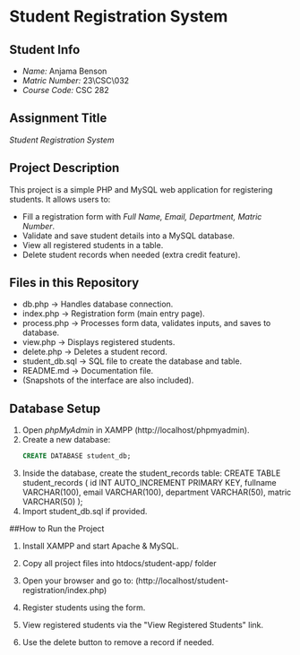 # Student Registration System

## Student Info
- *Name:* Anjama Benson
- *Matric Number:* 23\CSC\032
- *Course Code:* CSC 282 

## Assignment Title
*Student Registration System*

## Project Description
This project is a simple PHP and MySQL web application for registering students. It allows users to:
- Fill a registration form with *Full Name, Email, Department, Matric Number*.  
- Validate and save student details into a MySQL database.  
- View all registered students in a table.  
- Delete student records when needed (extra credit feature).  

## Files in this Repository
- db.php → Handles database connection.  
- index.php → Registration form (main entry page).  
- process.php → Processes form data, validates inputs, and saves to database.  
- view.php → Displays registered students.  
- delete.php → Deletes a student record.  
- student_db.sql → SQL file to create the database and table.  
- README.md → Documentation file.  
- (Snapshots of the interface are also included).  

## Database Setup
1. Open *phpMyAdmin* in XAMPP (http://localhost/phpmyadmin).  
2. Create a new database:
   ```sql
   CREATE DATABASE student_db;
3. Inside the database, create the student_records table:
   CREATE TABLE student_records (
    	id INT AUTO_INCREMENT PRIMARY KEY,
      fullname VARCHAR(100),
    	email VARCHAR(100),
      department VARCHAR(50),
      matric VARCHAR(50)
   );
4. Import student_db.sql if provided.

##How to Run the Project
1. Install XAMPP and start Apache & MySQL.
2. Copy all project files into htdocs/student-app/ folder
3. Open your browser and go to:
  (http://localhost/student-registration/index.php)

4. Register students using the form.
5. View registered students via the "View Registered Students" link.
6. Use the delete button to remove a record if needed.

